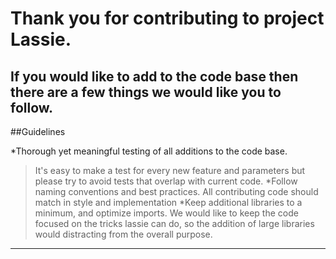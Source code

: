  Thank you for contributing to project Lassie.
 =============================================


 If you would like to add to the code base then there are a few things we would like you to follow.
 ---------
 ##Guidelines

 *Thorough yet meaningful testing of all additions to the code base.
 >It's easy to make a test for every new feature and parameters but please try to avoid tests that overlap with current code.
 *Follow naming conventions and best practices.
 >All contributing code should match in style and implementation
 *Keep additional libraries to a minimum, and optimize imports.
 >We would like to keep the code focused on the tricks lassie can do, so the addition of large libraries would distracting from the overall purpose.
 ----------